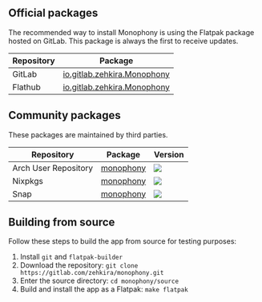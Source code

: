 ## Official packages

The recommended way to install Monophony is using the Flatpak package hosted on GitLab. This package is always the first to receive updates.

| Repository | Package |
| - | - |
| GitLab | [io.gitlab.zehkira.Monophony](https://gitlab.com/zehkira/monophony/-/raw/master/source/data/monophony.flatpakref?ref_type=heads&inline=false) |
| Flathub | [io.gitlab.zehkira.Monophony](https://flathub.org/apps/details/io.gitlab.zehkira.Monophony) |

## Community packages

These packages are maintained by third parties.

| Repository | Package | Version |
| - | - | - |
| Arch User Repository | [monophony](https://aur.archlinux.org/packages/monophony) | ![](https://repology.org/badge/version-for-repo/aur/monophony.svg?header=) |
| Nixpkgs | [monophony](https://search.nixos.org/packages?channel=unstable&show=monophony&type=packages) | ![](https://repology.org/badge/version-for-repo/nix_unstable/monophony.svg?header=) |
| Snap | [monophony](https://snapcraft.io/monophony) | ![](https://img.shields.io/badge/N%2FA-grey) |

## Building from source

Follow these steps to build the app from source for testing purposes:

1. Install `git` and `flatpak-builder`
2. Download the repository: `git clone https://gitlab.com/zehkira/monophony.git`
3. Enter the source directory: `cd monophony/source`
4. Build and install the app as a Flatpak: `make flatpak`
